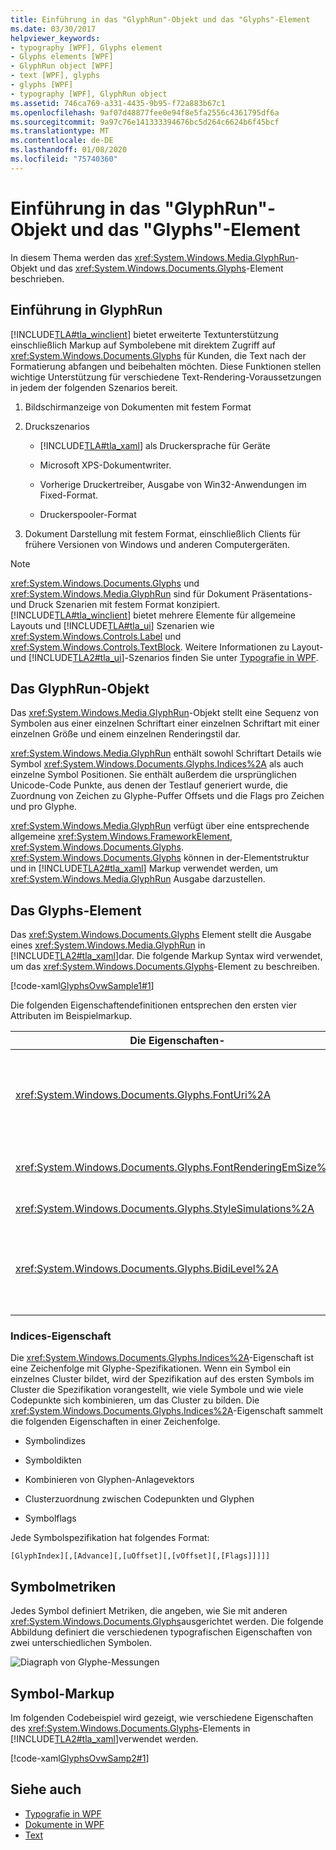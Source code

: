 ```yaml
---
title: Einführung in das "GlyphRun"-Objekt und das "Glyphs"-Element
ms.date: 03/30/2017
helpviewer_keywords:
- typography [WPF], Glyphs element
- Glyphs elements [WPF]
- GlyphRun object [WPF]
- text [WPF], glyphs
- glyphs [WPF]
- typography [WPF], GlyphRun object
ms.assetid: 746ca769-a331-4435-9b95-f72a883b67c1
ms.openlocfilehash: 9af07d48877fee0e94f8e5fa2556c4361795df6a
ms.sourcegitcommit: 9a97c76e141333394676bc5d264c6624b6f45bcf
ms.translationtype: MT
ms.contentlocale: de-DE
ms.lasthandoff: 01/08/2020
ms.locfileid: "75740360"
---
```

# <a name="introduction-to-the-glyphrun-object-and-glyphs-element"></a>Einführung in das "GlyphRun"-Objekt und das "Glyphs"-Element
In diesem Thema werden das <xref:System.Windows.Media.GlyphRun>-Objekt und das <xref:System.Windows.Documents.Glyphs>-Element beschrieben.  

<a name="text_glyphrunovw_intro"></a>   
## <a name="introduction-to-glyphrun"></a>Einführung in GlyphRun  
 [!INCLUDE[TLA#tla_winclient](../../../../includes/tlasharptla-winclient-md.md)] bietet erweiterte Textunterstützung einschließlich Markup auf Symbolebene mit direktem Zugriff auf <xref:System.Windows.Documents.Glyphs> für Kunden, die Text nach der Formatierung abfangen und beibehalten möchten. Diese Funktionen stellen wichtige Unterstützung für verschiedene Text-Rendering-Voraussetzungen in jedem der folgenden Szenarios bereit.  
  
1. Bildschirmanzeige von Dokumenten mit festem Format  
  
2. Druckszenarios  
  
    - [!INCLUDE[TLA#tla_xaml](../../../../includes/tlasharptla-xaml-md.md)] als Druckersprache für Geräte  
  
    - Microsoft XPS-Dokumentwriter.  
  
    - Vorherige Druckertreiber, Ausgabe von Win32-Anwendungen im Fixed-Format.  
  
    - Druckerspooler-Format  
  
3. Dokument Darstellung mit festem Format, einschließlich Clients für frühere Versionen von Windows und anderen Computergeräten.  
  
> [!NOTE]
> <xref:System.Windows.Documents.Glyphs> und <xref:System.Windows.Media.GlyphRun> sind für Dokument Präsentations-und Druck Szenarien mit festem Format konzipiert. [!INCLUDE[TLA#tla_winclient](../../../../includes/tlasharptla-winclient-md.md)] bietet mehrere Elemente für allgemeine Layouts und [!INCLUDE[TLA#tla_ui](../../../../includes/tlasharptla-ui-md.md)] Szenarien wie <xref:System.Windows.Controls.Label> und <xref:System.Windows.Controls.TextBlock>. Weitere Informationen zu Layout- und [!INCLUDE[TLA2#tla_ui](../../../../includes/tla2sharptla-ui-md.md)]-Szenarios finden Sie unter [Typografie in WPF](typography-in-wpf.md).  
  
<a name="text_glyphrunovw_glyphrunobject"></a>   
## <a name="the-glyphrun-object"></a>Das GlyphRun-Objekt  
 Das <xref:System.Windows.Media.GlyphRun>-Objekt stellt eine Sequenz von Symbolen aus einer einzelnen Schriftart einer einzelnen Schriftart mit einer einzelnen Größe und einem einzelnen Renderingstil dar.  
  
 <xref:System.Windows.Media.GlyphRun> enthält sowohl Schriftart Details wie Symbol <xref:System.Windows.Documents.Glyphs.Indices%2A> als auch einzelne Symbol Positionen. Sie enthält außerdem die ursprünglichen Unicode-Code Punkte, aus denen der Testlauf generiert wurde, die Zuordnung von Zeichen zu Glyphe-Puffer Offsets und die Flags pro Zeichen und pro Glyphe.  
  
 <xref:System.Windows.Media.GlyphRun> verfügt über eine entsprechende allgemeine <xref:System.Windows.FrameworkElement>, <xref:System.Windows.Documents.Glyphs>. <xref:System.Windows.Documents.Glyphs> können in der-Elementstruktur und in [!INCLUDE[TLA2#tla_xaml](../../../../includes/tla2sharptla-xaml-md.md)] Markup verwendet werden, um <xref:System.Windows.Media.GlyphRun> Ausgabe darzustellen.  
  
<a name="text_glyphrunovw_glyphselement"></a>   
## <a name="the-glyphs-element"></a>Das Glyphs-Element  
 Das <xref:System.Windows.Documents.Glyphs> Element stellt die Ausgabe eines <xref:System.Windows.Media.GlyphRun> in [!INCLUDE[TLA2#tla_xaml](../../../../includes/tla2sharptla-xaml-md.md)]dar. Die folgende Markup Syntax wird verwendet, um das <xref:System.Windows.Documents.Glyphs>-Element zu beschreiben.  
  
 [!code-xaml[GlyphsOvwSample1#1](~/samples/snippets/csharp/VS_Snippets_Wpf/GlyphsOvwSample1/CS/default.xaml#1)]  
  
 Die folgenden Eigenschaftendefinitionen entsprechen den ersten vier Attributen im Beispielmarkup.  
  
|Die Eigenschaften-|Beschreibung|  
|--------------|-----------------|  
|<xref:System.Windows.Documents.Glyphs.FontUri%2A>|Gibt einen Ressourcen Bezeichner an: Datei Name, Web-Uniform Resource Identifier (URI) oder Ressourcen Verweis in der Datei "Application. exe" oder "Container".|  
|<xref:System.Windows.Documents.Glyphs.FontRenderingEmSize%2A>|Gibt den Schriftgrad in Zeichenoberflächeneinheiten an (Der Standardwert ist .96 Zoll)|  
|<xref:System.Windows.Documents.Glyphs.StyleSimulations%2A>|Gibt Flags für Fett-und Kursivdruck an|  
|<xref:System.Windows.Documents.Glyphs.BidiLevel%2A>|Gibt die bidirektionale Layoutebene an. Gerade Werte und Nullwerte implizieren Layout von links nach rechts; ungerade Werte implizieren Layout von rechts nach links.|  
  
<a name="text_glyphrunovw_indicesproperty"></a>   
### <a name="indices-property"></a>Indices-Eigenschaft  
 Die <xref:System.Windows.Documents.Glyphs.Indices%2A>-Eigenschaft ist eine Zeichenfolge mit Glyphe-Spezifikationen. Wenn ein Symbol ein einzelnes Cluster bildet, wird der Spezifikation auf des ersten Symbols im Cluster die Spezifikation vorangestellt, wie viele Symbole und wie viele Codepunkte sich kombinieren, um das Cluster zu bilden. Die <xref:System.Windows.Documents.Glyphs.Indices%2A>-Eigenschaft sammelt die folgenden Eigenschaften in einer Zeichenfolge.  
  
- Symbolindizes  
  
- Symboldikten  
  
- Kombinieren von Glyphen-Anlagevektors  
  
- Clusterzuordnung zwischen Codepunkten und Glyphen  
  
- Symbolflags  
  
 Jede Symbolspezifikation hat folgendes Format:  
  
 `[GlyphIndex][,[Advance][,[uOffset][,[vOffset][,[Flags]]]]]`  
  
<a name="text_glyphrunovw_glyphmetrics"></a>   
## <a name="glyph-metrics"></a>Symbolmetriken  
 Jedes Symbol definiert Metriken, die angeben, wie Sie mit anderen <xref:System.Windows.Documents.Glyphs>ausgerichtet werden. Die folgende Abbildung definiert die verschiedenen typografischen Eigenschaften von zwei unterschiedlichen Symbolen.  
  
 ![Diagraph von Glyphe-Messungen](./media/glyph-example.png "glyph_example")  
  
<a name="text_glyphrunovw_glyphsmarkup"></a>   
## <a name="glyphs-markup"></a>Symbol-Markup  
 Im folgenden Codebeispiel wird gezeigt, wie verschiedene Eigenschaften des <xref:System.Windows.Documents.Glyphs>-Elements in [!INCLUDE[TLA2#tla_xaml](../../../../includes/tla2sharptla-xaml-md.md)]verwendet werden.  
  
 [!code-xaml[GlyphsOvwSamp2#1](~/samples/snippets/csharp/VS_Snippets_Wpf/GlyphsOvwSamp2/CS/default.xaml#1)]  
  
## <a name="see-also"></a>Siehe auch

- [Typografie in WPF](typography-in-wpf.md)
- [Dokumente in WPF](documents-in-wpf.md)
- [Text](optimizing-performance-text.md)
